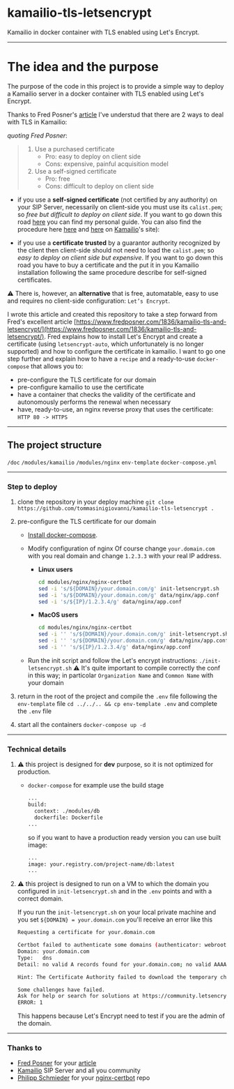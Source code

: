 # kamailio-tls-letsencrypt

Kamailio in docker container with TLS enabled using Let's Encrypt.

---

# The idea and the purpose

The purpose of the code in this project is to provide a simple way to deploy a Kamailio server in a docker container with TLS enabled using Let's Encrypt.

Thanks to Fred Posner's [article](https://www.fredposner.com/1836/kamailio-tls-and-letsencrypt/) I've understud that there are 2 ways to deal with TLS in Kamailio:

*quoting Fred Posner*:

>1. Use a purchased certificate
>    - Pro: easy to deploy on client side
>    - Cons: expensive, painful acquisition model
>1. Use a self-signed certificate
>    - Pro: free
>    - Cons: difficult to deploy on client side

- if you use a **self-signed certificate** (not certified by any authority) on your SIP Server, necessarily on client-side you must use its `calist.pem`; so *free but difficult to deploy on client side*.
If you want to go down this road [here](doc/SELF-SIGNED-CERT.md) you can find my personal guide. You can also find the procedure here [here](https://www.kamailio.org/dokuwiki/doku.php/tls:create-certificates) and [here](https://kamailio.org/docs/modules/devel/modules/tls.html) on [Kamailio](https://kamailio.org)'s site):

- if you use a **certificate trusted** by a guarantor authority recognized by the client then client-side should not need to load the `calist.pem`; so *easy to deploy on client side but expensive*.
If you want to go down this road you have to buy a certificate and the put it in you Kamailio installation following the same procedure describe for self-signed certificates.

:warning: There is, however, an **alternative** that is free, automatable, easy to use and requires no client-side configuration: `Let’s Encrypt`.

I wrote this article and created this repository to take a step forward from Fred's excellent article [https://www.fredposner.com/1836/kamailio-tls-and-letsencrypt/](https://www.fredposner.com/1836/kamailio-tls-and-letsencrypt/).
Fred explains how to install Let's Encrypt and create a certificate (using `letsencrypt-auto`, which unfortunately is no longer supported) and how to configure the certificate in kamailio.
I want to go one step further and explain how to have a `recipe` and a ready-to-use `docker-compose` that allows you to:

- pre-configure the TLS certificate for our domain
- pre-configure kamailio to use the certificate
- have a container that checks the validity of the certificate and autonomously performs the renewal when necessary
- have, ready-to-use, an nginx reverse proxy that uses the certificate: `HTTP 80 -> HTTPS`

---

## The project structure

`/doc`
`/modules/kamailio`
`/modules/nginx`
`env-template`
`docker-compose.yml`

---

### Step to deploy

1. clone the repository in your deploy machine
    `git clone https://github.com/tommasinigiovanni/kamailio-tls-letsencrypt .`
1. pre-configure the TLS certificate for our domain
    - [Install docker-compose](https://docs.docker.com/compose/install/#install-compose).
    - Modify configuration of nginx
        Of course change `your.domain.com` with you real domain and change `1.2.3.3` with your real IP address.

        - **Linux users**

            ```bash
            cd modules/nginx/nginx-certbot
            sed -i 's/${DOMAIN}/your.domain.com/g' init-letsencrypt.sh
            sed -i 's/${DOMAIN}/your.domain.com/g' data/nginx/app.conf
            sed -i 's/${IP}/1.2.3.4/g' data/nginx/app.conf
            ```

        - **MacOS users**

            ```bash
            cd modules/nginx/nginx-certbot
            sed -i '' 's/${DOMAIN}/your.domain.com/g' init-letsencrypt.sh
            sed -i '' 's/${DOMAIN}/your.domain.com/g' data/nginx/app.conf
            sed -i '' 's/${IP}/1.2.3.4/g' data/nginx/app.conf
            ```

    - Run the init script and follow the Let's encrypt instructions:
        `./init-letsencrypt.sh`
        :warning: It's quite important to compile correctly the conf in this way; in particolar `Organization Name` and `Common Name` with your domain

1. return in the root of the project and compile the `.env` file following the `env-template` file
    `cd ../../.. && cp env-template .env` and complete the `.env` file

1. start all the containers
    `docker-compose up -d`

---

### Technical details

1. :warning: this project is designed for **dev** purpose, so it is not optimized for production.
    - `docker-compose` for example use the build stage

        ```bash
        ...
        build:
          context: ./modules/db
          dockerfile: Dockerfile
        ...
        ```

        so if you want to have a production ready version you can use built image:

        ```bash
        ...
        image: your.registry.com/project-name/db:latest
        ...
        ```

1. :warning: this project is designed to run on a VM to which the domain you configured in `init-letsencrypt.sh` and in the `.env` points and with a correct domain.

    If you run the `init-letsencrypt.sh` on your local private machine and you set `${DOMAIN} = your.domain.com` you'll receive an error like this

    ```bash
    Requesting a certificate for your.domain.com

    Certbot failed to authenticate some domains (authenticator: webroot). The Certificate Authority reported these problems:
    Domain: your.domain.com
    Type:   dns
    Detail: no valid A records found for your.domain.com; no valid AAAA records found for your.domain.com

    Hint: The Certificate Authority failed to download the temporary challenge files created by Certbot. Ensure that the listed domains serve their content from the provided --webroot-path/-w and that files created there can be downloaded from the internet.

    Some challenges have failed.
    Ask for help or search for solutions at https://community.letsencrypt.org. See the logfile /var/log/letsencrypt/letsencrypt.log or re-run Certbot with -v for more details.
    ERROR: 1
    ```

    This happens because Let's Encrypt need to test if you are the admin of the domain.

--- 

### Thanks to

- [Fred Posner](https://www.fredposner.com) for your [article](https://www.fredposner.com/1836/kamailio-tls-and-letsencrypt/)
- [Kamailio](https://www.kamailio.org/w/) SIP Server and all you community
- [Philipp Schmieder](https://github.com/wmnnd) for your [nginx-certbot](https://github.com/wmnnd/nginx-certbot) repo